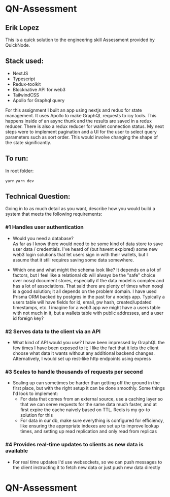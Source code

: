 # QN-Assessment
## Erik Lopez


This is a quick solution to the engineering skill Assessment provided by QuickNode.


## Stack used:

- NextJS
- Typescript
- Redux-toolkit
- Blocknative API for web3
- TailwindCSS
- Apollo for Graphql query

For this assignment I built an app using nextjs and redux for state management. It uses Apollo to make GraphQL requests to icy tools. This happens inside of an async thunk and the results are saved in a redux reducer. There is also a redux reducer for wallet connection status. My next steps were to implement pagination and a UI for the user to select query parameters such as sort order. This would involve changing the shape of the state significantly.
## To run:
In root folder: 

`yarn`
`yarn dev`

## Technical Question:
Going in to as much detail as you want, describe how you would build a system that meets the following requirements:
### #1 Handles user authentication
- Would you need a database?    
  As far as I know there would need to be some kind of data store to save user data / credentials. I've heard of (but havent explored) some new web3 login solutions that let users sign in with their wallets, but I assume that it still requires saving some data somewhere.

- Which one and what might the schema look like?
  It depends on a lot of factors, but I feel like a relational db will always be the "safe" choice over nosql document stores, especially if the data model is complex and has a lot of associations. That said there are plenty of times when nosql is a good solution; it all depends on the problem domain. I have used Prisma ORM backed by postgres in the past for a nodejs app. Typically a users table will have fields for id, email, pw hash, created/updated timestamps, etc. I imagine for a web3 app we might have a users table with not much in it, but a wallets table with public addresses, and a user id foreign key?

### #2 Serves data to the client via an API

- What kind of API would you use?
  I have been impressed by GraphQL the few times I have been exposed to it; I like the fact that it lets the client choose what data it wants without any additional backend changes. Alternatively, I would set up rest-like http endpoints using express

### #3 Scales to handle thousands of requests per second
 - Scaling up can sometimes be harder than getting off the ground in the first place, but with the right setup it can be done smoothly. Some things I'd look to implement:
    - For data that comes from an external source, use a caching layer so that we can serve requests for the same data much faster, and at first expire the cache naively based on TTL. Redis is my go-to solution for this
    - For data in our db, make sure everything is configured for efficiency, like ensuring the appropriate indexes are set up to improve lookup times, and setting up read replication and only read from replicas

### #4 Provides real-time updates to clients as new data is available
 - For real time updates I'd use websockets, so we can push messages to the client instructing it to fetch new data or just push new data directly
# QN-Assessment




